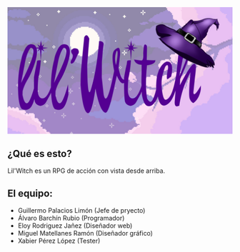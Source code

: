 ![alt text](https://github.com/TecnologiaVideojuegos/proyecto-videojuego-beyond-software/blob/master/Programacion/LilWitch/resources/logos/logo_1.png "Logo")

## ¿Qué es esto?
Lil'Witch es un RPG de acción con vista desde arriba.

## El equipo:
* Guillermo Palacios Limón (Jefe de pryecto)
* Álvaro Barchín Rubio (Programador)
* Eloy Rodriguez Jañez (Diseñador web)
* Miguel Matellanes Ramón (Diseñador gráfico)
* Xabier Pérez López (Tester)